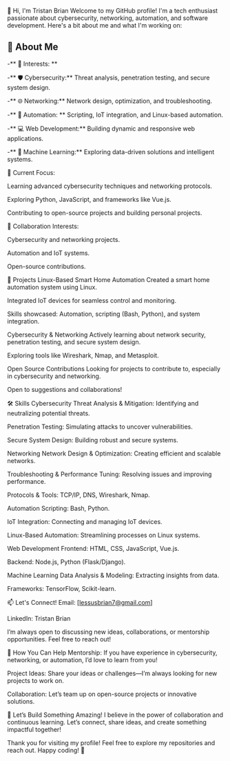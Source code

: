 👋 Hi, I'm Tristan Brian
Welcome to my GitHub profile! I'm a tech enthusiast passionate about cybersecurity, networking, automation, and software development. Here's a bit about me and what I'm working on:

## 🌟 About Me
-** 👀 Interests: **

-** 🛡️ Cybersecurity:** Threat analysis, penetration testing, and secure system design.

-** 🌐 Networking:** Network design, optimization, and troubleshooting.

-** 🤖 Automation: ** Scripting, IoT integration, and Linux-based automation.

-** 💻 Web Development:** Building dynamic and responsive web applications.

-** 🤖 Machine Learning:** Exploring data-driven solutions and intelligent systems.

🌱 Current Focus:

Learning advanced cybersecurity techniques and networking protocols.

Exploring Python, JavaScript, and frameworks like Vue.js.

Contributing to open-source projects and building personal projects.

💞 Collaboration Interests:

Cybersecurity and networking projects.

Automation and IoT systems.

Open-source contributions.

🚀 Projects
Linux-Based Smart Home Automation
Created a smart home automation system using Linux.

Integrated IoT devices for seamless control and monitoring.

Skills showcased: Automation, scripting (Bash, Python), and system integration.

Cybersecurity & Networking
Actively learning about network security, penetration testing, and secure system design.

Exploring tools like Wireshark, Nmap, and Metasploit.

Open Source Contributions
Looking for projects to contribute to, especially in cybersecurity and networking.

Open to suggestions and collaborations!

🛠️ Skills
Cybersecurity
Threat Analysis & Mitigation: Identifying and neutralizing potential threats.

Penetration Testing: Simulating attacks to uncover vulnerabilities.

Secure System Design: Building robust and secure systems.

Networking
Network Design & Optimization: Creating efficient and scalable networks.

Troubleshooting & Performance Tuning: Resolving issues and improving performance.

Protocols & Tools: TCP/IP, DNS, Wireshark, Nmap.

Automation
Scripting: Bash, Python.

IoT Integration: Connecting and managing IoT devices.

Linux-Based Automation: Streamlining processes on Linux systems.

Web Development
Frontend: HTML, CSS, JavaScript, Vue.js.

Backend: Node.js, Python (Flask/Django).

Machine Learning
Data Analysis & Modeling: Extracting insights from data.

Frameworks: TensorFlow, Scikit-learn.

📫 Let's Connect!
Email: [lessusbrian7@gmail.com]

LinkedIn: Tristan Brian

I’m always open to discussing new ideas, collaborations, or mentorship opportunities. Feel free to reach out!

🤝 How You Can Help
Mentorship: If you have experience in cybersecurity, networking, or automation, I’d love to learn from you!

Project Ideas: Share your ideas or challenges—I’m always looking for new projects to work on.

Collaboration: Let’s team up on open-source projects or innovative solutions.

🎉 Let’s Build Something Amazing!
I believe in the power of collaboration and continuous learning. Let’s connect, share ideas, and create something impactful together!

Thank you for visiting my profile! Feel free to explore my repositories and reach out. Happy coding! 🚀
